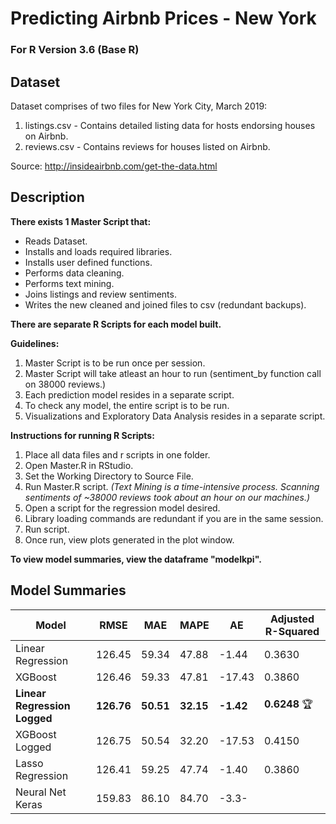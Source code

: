 # Predicting Airbnb Prices - New York

### For R Version 3.6 (Base R)

## Dataset

Dataset comprises of two files for New York City, March 2019:
1. listings.csv - Contains detailed listing data for hosts endorsing houses on Airbnb.
2. reviews.csv - Contains reviews for houses listed on Airbnb.

Source: http://insideairbnb.com/get-the-data.html

## Description

**There exists 1 Master Script that:**
- Reads Dataset.
- Installs and loads required libraries.
- Installs user defined functions.
- Performs data cleaning.
- Performs text mining.
- Joins listings and review sentiments.
- Writes the new cleaned and joined files to csv (redundant backups).

**There are separate R Scripts for each model built.**

**Guidelines:**
1. Master Script is to be run once per session.
2. Master Script will take atleast an hour to run (sentiment_by function call on 38000 reviews.)
3. Each prediction model resides in a separate script.
4. To check any model, the entire script is to be run.
5. Visualizations and Exploratory Data Analysis resides in a separate script.

**Instructions for running R Scripts:**
1. Place all data files and r scripts in one folder.
2. Open Master.R in RStudio.
3. Set the Working Directory to Source File.
4. Run Master.R script. *(Text Mining is a time-intensive process.
Scanning sentiments of ~38000 reviews took about an hour on our machines.)*
5. Open a script for the regression model desired.
6. Library loading commands are redundant if you are in the same session.
7. Run script.
8. Once run, view plots generated in the plot window.
	  
**To view model summaries, view the dataframe "modelkpi".**


## Model Summaries
| Model | RMSE | MAE | MAPE | AE | Adjusted R-Squared |
|---|---|---|---|---|---|
| Linear Regression | 126.45 | 59.34 | 47.88 | -1.44 | 0.3630 |
| XGBoost | 126.46 | 59.33 | 47.81 | -17.43 | 0.3860 |
| **Linear Regression Logged**  | **126.76** | **50.51** | **32.15** | **-1.42** | **0.6248** :trophy:|
| XGBoost Logged | 126.75 | 50.54 | 32.20 | -17.53 | 0.4150 |
| Lasso Regression | 126.41 | 59.25 | 47.74 | -1.40 |0.3860 |
| Neural Net Keras | 159.83 | 86.10 | 84.70 | -3.3- |   |

